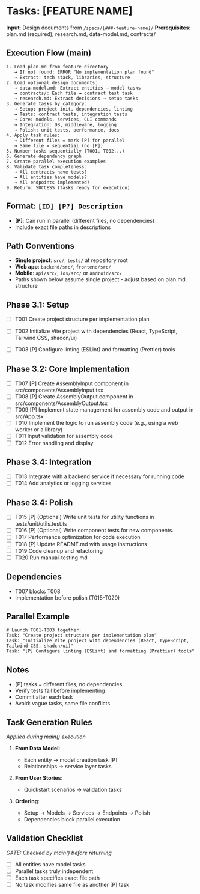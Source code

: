 # Tasks: [FEATURE NAME]

**Input**: Design documents from `/specs/[###-feature-name]/`
**Prerequisites**: plan.md (required), research.md, data-model.md, contracts/

## Execution Flow (main)
```
1. Load plan.md from feature directory
   → If not found: ERROR "No implementation plan found"
   → Extract: tech stack, libraries, structure
2. Load optional design documents:
   → data-model.md: Extract entities → model tasks
   → contracts/: Each file → contract test task
   → research.md: Extract decisions → setup tasks
3. Generate tasks by category:
   → Setup: project init, dependencies, linting
   → Tests: contract tests, integration tests
   → Core: models, services, CLI commands
   → Integration: DB, middleware, logging
   → Polish: unit tests, performance, docs
4. Apply task rules:
   → Different files = mark [P] for parallel
   → Same file = sequential (no [P])
5. Number tasks sequentially (T001, T002...)
6. Generate dependency graph
7. Create parallel execution examples
8. Validate task completeness:
   → All contracts have tests?
   → All entities have models?
   → All endpoints implemented?
9. Return: SUCCESS (tasks ready for execution)
```

## Format: `[ID] [P?] Description`
- **[P]**: Can run in parallel (different files, no dependencies)
- Include exact file paths in descriptions

## Path Conventions
- **Single project**: `src/`, `tests/` at repository root
- **Web app**: `backend/src/`, `frontend/src/`
- **Mobile**: `api/src/`, `ios/src/` or `android/src/`
- Paths shown below assume single project - adjust based on plan.md structure

## Phase 3.1: Setup
- [ ] T001 Create project structure per implementation plan
- [ ] T002 Initialize Vite project with dependencies (React, TypeScript, Tailwind CSS, shadcn/ui)
- [ ] T003 [P] Configure linting (ESLint) and formatting (Prettier) tools



## Phase 3.2: Core Implementation
- [ ] T007 [P] Create AssemblyInput component in src/components/AssemblyInput.tsx
- [ ] T008 [P] Create AssemblyOutput component in src/components/AssemblyOutput.tsx
- [ ] T009 [P] Implement state management for assembly code and output in src/App.tsx
- [ ] T010 Implement the logic to run assembly code (e.g., using a web worker or a library)
- [ ] T011 Input validation for assembly code
- [ ] T012 Error handling and display

## Phase 3.4: Integration
- [ ] T013 Integrate with a backend service if necessary for running code
- [ ] T014 Add analytics or logging services

## Phase 3.4: Polish
- [ ] T015 [P] (Optional) Write unit tests for utility functions in tests/unit/utils.test.ts
- [ ] T016 [P] (Optional) Write component tests for new components.
- [ ] T017 Performance optimization for code execution
- [ ] T018 [P] Update README.md with usage instructions
- [ ] T019 Code cleanup and refactoring
- [ ] T020 Run manual-testing.md

## Dependencies
- T007 blocks T008
- Implementation before polish (T015-T020)

## Parallel Example
```
# Launch T001-T003 together:
Task: "Create project structure per implementation plan"
Task: "Initialize Vite project with dependencies (React, TypeScript, Tailwind CSS, shadcn/ui)"
Task: "[P] Configure linting (ESLint) and formatting (Prettier) tools"
```

## Notes
- [P] tasks = different files, no dependencies
- Verify tests fail before implementing
- Commit after each task
- Avoid: vague tasks, same file conflicts

## Task Generation Rules
*Applied during main() execution*

1. **From Data Model**:
   - Each entity → model creation task [P]
   - Relationships → service layer tasks
   
2. **From User Stories**:
   - Quickstart scenarios → validation tasks

3. **Ordering**:
   - Setup → Models → Services → Endpoints → Polish
   - Dependencies block parallel execution

## Validation Checklist
*GATE: Checked by main() before returning*

- [ ] All entities have model tasks
- [ ] Parallel tasks truly independent
- [ ] Each task specifies exact file path
- [ ] No task modifies same file as another [P] task